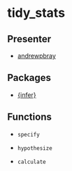 tidy\_stats
================

Presenter
---------

-   [andrewpbray](https://github.com/)

Packages
--------

-   [{infer}](andrewpbray/infer)

Functions
---------

-   `specify`

-   `hypothesize`

-   `calculate`
